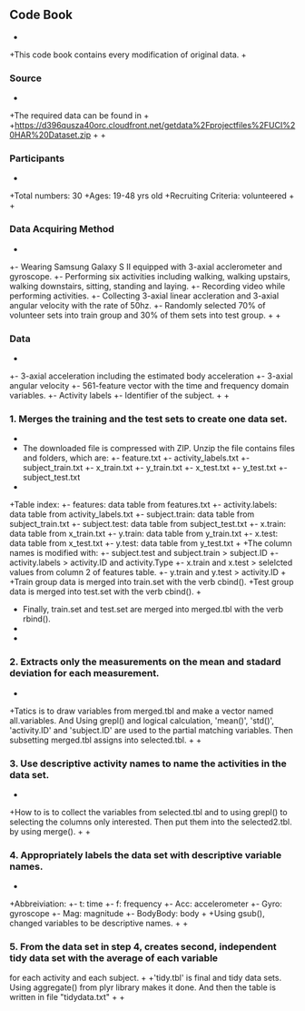 ## Code Book
+
+This code book contains every modification of original data.
+
### Source
+
+The required data can be found in
+
+https://d396qusza40orc.cloudfront.net/getdata%2Fprojectfiles%2FUCI%20HAR%20Dataset.zip
+
+
### Participants
+
+Total numbers: 30
+Ages: 19-48 yrs old
+Recruiting Criteria: volunteered
+
+
### Data Acquiring Method
+
+- Wearing Samsung Galaxy S II equipped with 3-axial acclerometer and gyroscope.
+- Performing six activities including walking, walking upstairs, walking downstairs, sitting, standing and laying.
+- Recording video while performing activities.
+- Collecting 3-axial linear accleration and 3-axial angular velocity with the rate of 50hz.
+- Randomly selected 70% of volunteer sets into train group and 30% of them sets into test group.
+
+
### Data
+
+- 3-axial acceleration including the estimated body acceleration
+- 3-axial angular velocity
+- 561-feature vector with the time and frequency domain variables.
+- Activity labels
+- Identifier of the subject.
+
+
### 1. Merges the training and the test sets to create one data set.
+
+ The downloaded file is compressed with ZIP. Unzip the file contains files and folders, which are:
+- feature.txt
+- activity_labels.txt
+- subject_train.txt
+- x_train.txt
+- y_train.txt
+- x_test.txt
+- y_test.txt
+- subject_test.txt
+
+Table index:
+- features: data table from features.txt
+- activity.labels: data table from activity_labels.txt
+- subject.train: data table from subject_train.txt
+- subject.test: data table from subject_test.txt
+- x.train: data table from x_train.txt
+- y.train: data table from y_train.txt
+- x.test: data table from x_test.txt
+- y.test: data table from y_test.txt
+
+The column names is modified with:
+- subject.test and subject.train > subject.ID
+- activity.labels > activity.ID and activity.Type
+- x.train and x.test > selelcted values from column 2 of features table. 
+- y.train and y.test > activity.ID
+
+Train group data is merged into train.set with the verb cbind().
+Test group data is merged into test.set with the verb cbind().
+
+ Finally, train.set and test.set are merged into merged.tbl with the verb rbind().
+ 
+
### 2. Extracts only the measurements on the mean and stadard deviation for each measurement.
+
+Tatics is to draw variables from merged.tbl and make a vector named all.variables. And Using grepl() and 
logical calculation, 'mean()', 'std()', 'activity.ID' and 'subject.ID' are used to the partial matching variables. 
Then subsetting merged.tbl assigns into selected.tbl.
+
+
### 3. Use descriptive activity names to name the activities in the data set.
+
+How to is to collect the variables from selected.tbl and to using grepl() to selecting the columns 
only interested. Then put them into the selected2.tbl. by using merge().
+
+
### 4. Appropriately labels the data set with descriptive variable names.
+
+Abbreiviation: 
+- t: time
+- f: frequency
+- Acc: accelerometer
+- Gyro: gyroscope
+- Mag: magnitude
+- BodyBody: body
+
+Using gsub(), changed variables to be descriptive names.
+
+
### 5. From the data set in step 4, creates second, independent tidy data set with the average of each variable
for each activity and each subject.
+
+'tidy.tbl' is final and tidy data sets. Using aggregate() from plyr library makes it done. And then the table
is written in file "tidydata.txt"
+
+